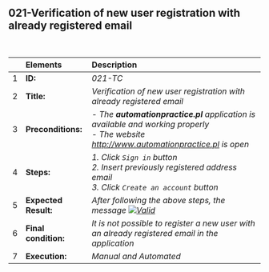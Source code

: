 ##  021-Verification of new user registration with already registered email

<br>

|     | Elements             | Description                                                                               |
| :-- | :------------------- | :---------------------------------------------------------------------------------------- |
| 1   | **ID:**              | _021-TC_                                                                                  |
| 2   | **Title:**           | _Verification of new user registration with already registered email_                     |
| 3   | **Preconditions:**   | _- The **automationpractice.pl** application is available and working properly <br> - The website http://www.automationpractice.pl is open_ |
| 4   | **Steps:**           | _1. Click `Sign in` button <br> 2. Insert previously registered address email <br> 3. Click `Create an account` button_ |
| 5   | **Expected Result:** | _After following the above steps, the message [![Valid](https://img.shields.io/badge/An%20account%20using%20this%20email%20address%20has%20already%20been%20registered.%20Please%20enter%20a%20valid%20password%20or%20request%20a%20new%20one.-f3515c)](#)_ |
| 6   | **Final condition:** | _It is not possible to register a new user with an already registered email in the application_ |
| 7   | **Execution:**       | _Manual and Automated_                                                                    |
